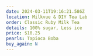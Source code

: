 ```yaml
---
date: 2024-03-11T19:16:21.586Z
location: Milkvue & DIY Tea Lab
order: Classic Ruby Milk Tea
details: 100% sugar, Less ice
price: $10.25
pearls: Tapioca Boba
buy_again: N
---
```

